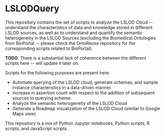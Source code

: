 # LSLODQuery
This repository contains the set of scripts to analyze the LSLOD Cloud -- understand the characteristics of data and knowledge stored in different LSLOD sources, as well as to understand and quantify the semantic heterogeneity in the LSLOD Sources (excluding the Biomedical Ontologies from BioPortal -- please check the OntoReuse repository for the corresponding scripts related to BioPortal). 

**TODO**: There is a substantial lack of coherence between the different scripts here -- will update it later on.

Scripts for the following purposes are present here:
 - Automate querying of the LSLOD cloud, generate schemas, and sample instance characteristics in a data-driven manner.
 - Increase in assertion count with respect to the addition of subsequent sources to querying scheme.
 - Analyze the semantic heterogeneity of the LSLOD Cloud
 - Generate a Roadmap visualization of the LSLOD Cloud (similar to Google Maps view)

This repository is a mix of Python Jupyter notebooks, Python scripts, R scripts, and JavaScript scripts.


